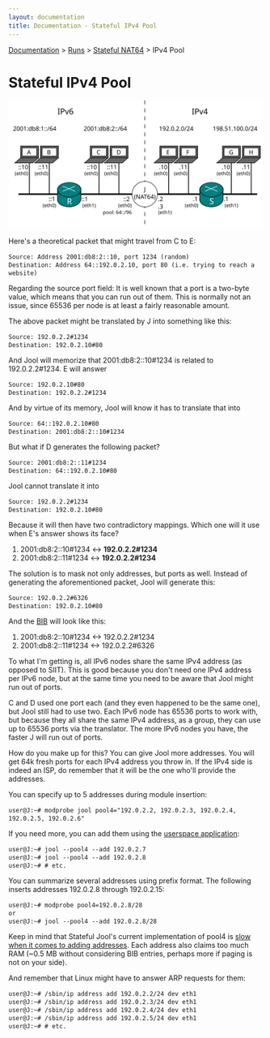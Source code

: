```yaml
---
layout: documentation
title: Documentation - Stateful IPv4 Pool
---
```


[Documentation](doc-index.html) > [Runs](doc-index.html#runs) > [Stateful NAT64](mod-run-stateful.html) > IPv4 Pool

# Stateful IPv4 Pool

![Fig.1 - Network from Scenario 3](images/tut2.3-network.svg)

Here's a theoretical packet that might travel from C to E:

	Source: Address 2001:db8:2::10, port 1234 (random)
	Destination: Address 64::192.0.2.10, port 80 (i.e. trying to reach a website)

Regarding the source port field: It is well known that a port is a two-byte value, which means that you can run out of them. This is normally not an issue, since 65536 per node is at least a fairly reasonable amount.

The above packet might be translated by J into something like this:

	Source: 192.0.2.2#1234
	Destination: 192.0.2.10#80

And Jool will memorize that 2001:db8:2::10#1234 is related to 192.0.2.2#1234. E will answer

	Source: 192.0.2.10#80
	Destination: 192.0.2.2#1234

And by virtue of its memory, Jool will know it has to translate that into

	Source: 64::192.0.2.10#80
	Destination: 2001:db8:2::10#1234

But what if D generates the following packet?

	Source: 2001:db8:2::11#1234
	Destination: 64::192.0.2.10#80

Jool cannot translate it into

	Source: 192.0.2.2#1234
	Destination: 192.0.2.10#80

Because it will then have two contradictory mappings. Which one will it use when E's answer shows its face?

1. 2001:db8:2::10#1234 <-> **192.0.2.2#1234**
2. 2001:db8:2::11#1234 <-> **192.0.2.2#1234**

The solution is to mask not only addresses, but ports as well. Instead of generating the aforementioned packet, Jool will generate this:

	Source: 192.0.2.2#6326
	Destination: 192.0.2.10#80

And the [BIB](misc-bib.html) will look like this:

1. 2001:db8:2::10#1234 <-> 192.0.2.2#1234
2. 2001:db8:2::11#1234 <-> 192.0.2.2#6326

To what I'm getting is, all IPv6 nodes share the same IPv4 address (as opposed to SIIT). This is good because you don't need one IPv4 address per IPv6 node, but at the same time you need to be aware that Jool might run out of ports.

C and D used one port each (and they even happened to be the same one), but Jool still had to use two. Each IPv6 node has 65536 ports to work with, but because they all share the same IPv4 address, as a group, they can use up to 65536 ports via the translator. The more IPv6 nodes you have, the faster J will run out of ports.

How do you make up for this? You can give Jool more addresses. You will get 64k fresh ports for each IPv4 address you throw in. If the IPv4 side is indeed an ISP, do remember that it will be the one who'll provide the addresses.

You can specify up to 5 addresses during module insertion:

	user@J:~# modprobe jool pool4="192.0.2.2, 192.0.2.3, 192.0.2.4, 192.0.2.5, 192.0.2.6"

If you need more, you can add them using the [userspace application](usr-flags-pool4.html):

	user@J:~# jool --pool4 --add 192.0.2.7
	user@J:~# jool --pool4 --add 192.0.2.8
	user@J:~# # etc.

You can summarize several addresses using prefix format. The following inserts addresses 192.0.2.8 through 192.0.2.15:

	user@J:~# modprobe pool4=192.0.2.8/28
	or
	user@J:~# jool --pool4 --add 192.0.2.8/28

Keep in mind that Stateful Jool's current implementation of pool4 is [slow when it comes to adding addresses](https://github.com/NICMx/NAT64/issues/117#issuecomment-66942415). Each address also claims too much RAM (~0.5 MB without considering BIB entries, perhaps more if paging is not on your side).

And remember that Linux might have to answer ARP requests for them:

	user@J:~# /sbin/ip address add 192.0.2.2/24 dev eth1
	user@J:~# /sbin/ip address add 192.0.2.3/24 dev eth1
	user@J:~# /sbin/ip address add 192.0.2.4/24 dev eth1
	user@J:~# /sbin/ip address add 192.0.2.5/24 dev eth1
	user@J:~# # etc.

